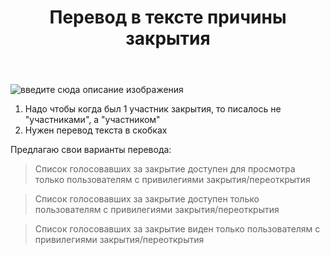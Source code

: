 ﻿---
title: "Перевод в тексте причины закрытия"
se.owner.user_id: 385375
se.owner.display_name: "EzioMercer"
se.owner.link: "https://ru.meta.stackoverflow.com/users/385375/eziomercer"
se.link: "https://ru.meta.stackoverflow.com/questions/12061/%d0%9f%d0%b5%d1%80%d0%b5%d0%b2%d0%be%d0%b4-%d0%b2-%d1%82%d0%b5%d0%ba%d1%81%d1%82%d0%b5-%d0%bf%d1%80%d0%b8%d1%87%d0%b8%d0%bd%d1%8b-%d0%b7%d0%b0%d0%ba%d1%80%d1%8b%d1%82%d0%b8%d1%8f"
se.question_id: 12061
se.post_type: question
---
<p><img src="https://i.stack.imgur.com/2IBwh.png" alt="введите сюда описание изображения" /></p>
<ol>
<li>Надо чтобы когда был 1 участник закрытия, то писалось не &quot;участниками&quot;, а &quot;участником&quot;</li>
<li>Нужен перевод текста в скобках</li>
</ol>
<p>Предлагаю свои варианты перевода:</p>
<blockquote>
<p>Список голосовавших за закрытие доступен для просмотра только пользователям с привилегиями закрытия/переоткрытия</p>
</blockquote>
<blockquote>
<p>Список голосовавших за закрытие доступен только пользователям с привилегиями закрытия/переоткрытия</p>
</blockquote>
<blockquote>
<p>Список голосовавших за закрытие виден только пользователям с привилегиями закрытия/переоткрытия</p>
</blockquote>
